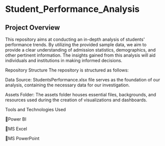# Student_Performance_Analysis
## Project Overview
This repository aims at conducting an in-depth analysis of students' performance trends. By utilizing the provided sample data, we aim to provide a clear understanding of admission statistics, demographics, and other pertinent information. The insights gained from this analysis will aid individuals and institutions in making informed decisions.

Repository Structure
The repository is structured as follows:

Data Source: StudentsPerformance.xlsx file serves as the foundation of our analysis, containing the necessary data for our investigation.

Assets Folder: The assets folder houses essential files, backgrounds, and resources used during the creation of visualizations and dashboards.

Tools and Technologies Used


📌Power BI

📌MS Excel

📌MS PowerPoint

